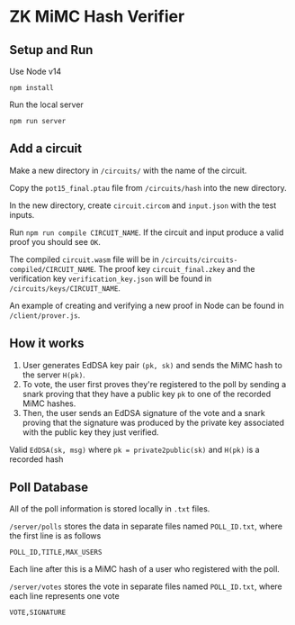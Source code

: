 # ZK MiMC Hash Verifier

## Setup and Run
Use Node v14
```
npm install
```

Run the local server
```
npm run server
```


## Add a circuit
Make a new directory in `/circuits/` with the name of the circuit.

Copy the `pot15_final.ptau` file from `/circuits/hash` into the new directory.

In the new directory, create `circuit.circom` and `input.json` with the test inputs.

Run `npm run compile CIRCUIT_NAME`.
If the circuit and input produce a valid proof you should see `OK`.

The compiled `circuit.wasm` file will be in `/circuits/circuits-compiled/CIRCUIT_NAME`.
The proof key `circuit_final.zkey` and the verification key `verification_key.json` will be found in `/circuits/keys/CIRCUIT_NAME`.

An example of creating and verifying a new proof in Node can be found in `/client/prover.js`.


## How it works
1. User generates EdDSA key pair `(pk, sk)` and sends the MiMC hash to the server `H(pk)`.
2. To vote, the user first proves they're registered to the poll by sending a snark proving that they have a public key `pk` to one of the recorded MiMC hashes.
3. Then, the user sends an EdDSA signature of the vote and a snark proving that the signature was produced by the private key associated with the public key they just verified.

Valid `EdDSA(sk, msg)`
where `pk = private2public(sk)`
and `H(pk)` is a recorded hash

## Poll Database
All of the poll information is stored locally in `.txt` files.

`/server/polls` stores the data in separate files named `POLL_ID.txt`, where the first line is as follows
```
POLL_ID,TITLE,MAX_USERS
```

Each line after this is a MiMC hash of a user who registered with the poll.

`/server/votes` stores the vote in separate files named `POLL_ID.txt`, where each line represents one vote
```
VOTE,SIGNATURE
```
